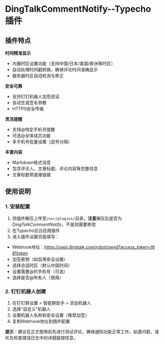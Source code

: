 # DingTalkCommentNotify--Typecho插件
## 插件特点
**时间精准显示**
- 内置时区设置功能（支持中国/日本/美国/欧洲等时区）
- 自动处理时间戳转换，确保评论时间准确显示
- 服务器时区自动检测与修正

**安全可靠**
- 支持钉钉机器人加签验证
- 自动生成签名参数
- HTTPS安全传输

**灵活提醒**
- 支持@特定手机号提醒
- 可选@全体成员功能
- 多手机号批量设置（逗号分隔）

**丰富内容**
- Markdown格式消息
- 包含评论人、文章标题、评论内容等完整信息
- 文章标题带直接链接

## 使用说明
### 1. 安装配置
1. 将插件解压上传至`/usr/plugins/`目录，**注意**解压后是否为*DingTalkCommentNotify*，不是则需要修改
2. 在Typecho后台启用插件
3. 进入插件设置页面填写：

- Webhook地址：https://oapi.dingtalk.com/robot/send?access_token=你的token
- 加签密钥（如启用安全设置）
- 选择合适时区（默认中国时间）
- 设置需要@的手机号（可选）
- 选择是否@所有人（慎用）

### 2. 钉钉机器人创建
1. 在钉钉群设置 > 智能群助手 > 添加机器人
2. 选择"自定义"机器人
3. 设置机器人名称和安全设置（推荐加签）
4. 复制Webhook地址到插件配置

**提示**：建议在正式使用前先进行测试评论，确保通知功能正常工作。如遇问题，请优先检查错误日志中的详细报错信息。

